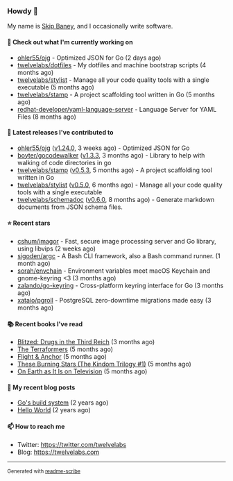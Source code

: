 ### Howdy 👋

My name is [Skip Baney](https://twelvelabs.com), and I occasionally write software.

#### 👷 Check out what I'm currently working on

- [ohler55/ojg](https://github.com/ohler55/ojg) - Optimized JSON for Go (2 days ago)
- [twelvelabs/dotfiles](https://github.com/twelvelabs/dotfiles) - My dotfiles and machine bootstrap scripts  (4 months ago)
- [twelvelabs/stylist](https://github.com/twelvelabs/stylist) - Manage all your code quality tools with a single executable (5 months ago)
- [twelvelabs/stamp](https://github.com/twelvelabs/stamp) - A project scaffolding tool written in Go (5 months ago)
- [redhat-developer/yaml-language-server](https://github.com/redhat-developer/yaml-language-server) - Language Server for YAML Files (8 months ago)

#### 🔭 Latest releases I've contributed to

- [ohler55/ojg](https://github.com/ohler55/ojg) ([v1.24.0](https://github.com/ohler55/ojg/releases/tag/v1.24.0), 3 weeks ago) - Optimized JSON for Go
- [boyter/gocodewalker](https://github.com/boyter/gocodewalker) ([v1.3.3](https://github.com/boyter/gocodewalker/releases/tag/v1.3.3), 3 months ago) - Library to help with walking of code directories in go
- [twelvelabs/stamp](https://github.com/twelvelabs/stamp) ([v0.5.3](https://github.com/twelvelabs/stamp/releases/tag/v0.5.3), 5 months ago) - A project scaffolding tool written in Go
- [twelvelabs/stylist](https://github.com/twelvelabs/stylist) ([v0.5.0](https://github.com/twelvelabs/stylist/releases/tag/v0.5.0), 6 months ago) - Manage all your code quality tools with a single executable
- [twelvelabs/schemadoc](https://github.com/twelvelabs/schemadoc) ([v0.6.0](https://github.com/twelvelabs/schemadoc/releases/tag/v0.6.0), 8 months ago) - Generate markdown documents from JSON schema files.

#### ⭐ Recent stars

- [cshum/imagor](https://github.com/cshum/imagor) - Fast, secure image processing server and Go library, using libvips (2 weeks ago)
- [sigoden/argc](https://github.com/sigoden/argc) - A Bash CLI framework, also a Bash command runner. (1 month ago)
- [sorah/envchain](https://github.com/sorah/envchain) - Environment variables meet macOS Keychain and gnome-keyring &lt;3 (3 months ago)
- [zalando/go-keyring](https://github.com/zalando/go-keyring) - Cross-platform keyring interface for Go (3 months ago)
- [xataio/pgroll](https://github.com/xataio/pgroll) - PostgreSQL zero-downtime migrations made easy (3 months ago)

#### 📚 Recent books I've read

- [Blitzed: Drugs in the Third Reich](https://www.goodreads.com/review/show/1827909175?utm_medium=api&amp;utm_source=rss) (3 months ago)
- [The Terraformers](https://www.goodreads.com/review/show/5818779700?utm_medium=api&amp;utm_source=rss) (5 months ago)
- [Flight &amp; Anchor](https://www.goodreads.com/review/show/6371038308?utm_medium=api&amp;utm_source=rss) (5 months ago)
- [These Burning Stars (The Kindom Trilogy #1)](https://www.goodreads.com/review/show/6141288905?utm_medium=api&amp;utm_source=rss) (5 months ago)
- [On Earth as It Is on Television](https://www.goodreads.com/review/show/5308338220?utm_medium=api&amp;utm_source=rss) (5 months ago)

#### 📜 My recent blog posts

- [Go&#39;s build system](https://twelvelabs.com/2023/01/02/go-build-system/) (2 years ago)
- [Hello World](https://twelvelabs.com/2022/11/20/hello-world/) (2 years ago)

#### 📫 How to reach me

- Twitter: <https://twitter.com/twelvelabs>
- Blog: <https://twelvelabs.com>

---

<sup>Generated with [readme-scribe](https://github.com/muesli/readme-scribe)</sup>
